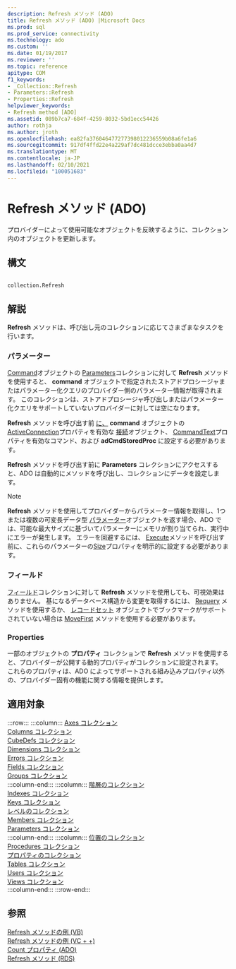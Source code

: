 ```yaml
---
description: Refresh メソッド (ADO)
title: Refresh メソッド (ADO) |Microsoft Docs
ms.prod: sql
ms.prod_service: connectivity
ms.technology: ado
ms.custom: ''
ms.date: 01/19/2017
ms.reviewer: ''
ms.topic: reference
apitype: COM
f1_keywords:
- _Collection::Refresh
- Parameters::Refresh
- Properties::Refresh
helpviewer_keywords:
- Refresh method [ADO]
ms.assetid: 089b7ca7-684f-4259-8032-5bd1ecc54426
author: rothja
ms.author: jroth
ms.openlocfilehash: ea82fa376046477277398012236559b08a6fe1a6
ms.sourcegitcommit: 917df4ffd22e4a229af7dc481dcce3ebba0aa4d7
ms.translationtype: MT
ms.contentlocale: ja-JP
ms.lasthandoff: 02/10/2021
ms.locfileid: "100051683"
---
```

# <a name="refresh-method-ado"></a>Refresh メソッド (ADO)
プロバイダーによって使用可能なオブジェクトを反映するように、コレクション内のオブジェクトを更新します。  
  
## <a name="syntax"></a>構文  
  
```  
  
collection.Refresh  
```  
  
## <a name="remarks"></a>解説  
 **Refresh** メソッドは、呼び出し元のコレクションに応じてさまざまなタスクを行います。  
  
### <a name="parameters"></a>パラメーター  
 [Command](./command-object-ado.md)オブジェクトの [Parameters](./parameters-collection-ado.md)コレクションに対して **Refresh** メソッドを使用すると、 **command** オブジェクトで指定されたストアドプロシージャまたはパラメーター化クエリのプロバイダー側のパラメーター情報が取得されます。 このコレクションは、ストアドプロシージャ呼び出しまたはパラメーター化クエリをサポートしていないプロバイダーに対しては空になります。  
  
 **Refresh** メソッドを呼び出す前 [に、](./commandtype-property-ado.md) **command** オブジェクトの [ActiveConnection](./activeconnection-property-ado.md)プロパティを有効な [接続](./connection-object-ado.md)オブジェクト、 [CommandText](./commandtext-property-ado.md)プロパティを有効なコマンド、および **adCmdStoredProc** に設定する必要があります。  
  
 **Refresh** メソッドを呼び出す前に **Parameters** コレクションにアクセスすると、ADO は自動的にメソッドを呼び出し、コレクションにデータを設定します。  
  
> [!NOTE]
>  **Refresh** メソッドを使用してプロバイダーからパラメーター情報を取得し、1つまたは複数の可変長データ型 [パラメーター](./parameter-object.md)オブジェクトを返す場合、ADO では、可能な最大サイズに基づいてパラメーターにメモリが割り当てられ、実行中にエラーが発生します。 エラーを回避するには、 [Execute](./execute-method-ado-command.md)メソッドを呼び出す前に、これらのパラメーターの[Size](./size-property-ado-parameter.md)プロパティを明示的に設定する必要があります。  
  
### <a name="fields"></a>フィールド  
 [フィールド](./fields-collection-ado.md)コレクションに対して **Refresh** メソッドを使用しても、可視効果はありません。 基になるデータベース構造から変更を取得するには、 [Requery](./requery-method.md) メソッドを使用するか、 [レコードセット](./recordset-object-ado.md) オブジェクトでブックマークがサポートされていない場合は [MoveFirst](./movefirst-movelast-movenext-and-moveprevious-methods-ado.md) メソッドを使用する必要があります。  
  
### <a name="properties"></a>Properties  
 一部のオブジェクトの **プロパティ** コレクションで **Refresh** メソッドを使用すると、プロバイダーが公開する動的プロパティがコレクションに設定されます。 これらのプロパティは、ADO によってサポートされる組み込みプロパティ以外の、プロバイダー固有の機能に関する情報を提供します。  
  
## <a name="applies-to"></a>適用対象  

:::row:::
    :::column:::
        [Axes コレクション](../ado-md-api/axes-collection-ado-md.md)  
        [Columns コレクション](../adox-api/columns-collection-adox.md)  
        [CubeDefs コレクション](../ado-md-api/cubedefs-collection-ado-md.md)  
        [Dimensions コレクション](../ado-md-api/dimensions-collection-ado-md.md)  
        [Errors コレクション](./errors-collection-ado.md)  
        [Fields コレクション](./fields-collection-ado.md)  
        [Groups コレクション](../adox-api/groups-collection-adox.md)  
    :::column-end:::
    :::column:::
        [階層のコレクション](../ado-md-api/hierarchies-collection-ado-md.md)  
        [Indexes コレクション](../adox-api/indexes-collection-adox.md)  
        [Keys コレクション](../adox-api/keys-collection-adox.md)  
        [レベルのコレクション](../ado-md-api/levels-collection-ado-md.md)  
        [Members コレクション](../ado-md-api/members-collection-ado-md.md)  
        [Parameters コレクション](./parameters-collection-ado.md)  
    :::column-end:::
    :::column:::
        [位置のコレクション](../ado-md-api/positions-collection-ado-md.md)  
        [Procedures コレクション](../adox-api/procedures-collection-adox.md)  
        [プロパティのコレクション](./properties-collection-ado.md)  
        [Tables コレクション](../adox-api/tables-collection-adox.md)  
        [Users コレクション](../adox-api/users-collection-adox.md)  
        [Views コレクション](../adox-api/views-collection-adox.md)  
    :::column-end:::
:::row-end:::

## <a name="see-also"></a>参照  
 [Refresh メソッドの例 (VB)](./refresh-method-example-vb.md)   
 [Refresh メソッドの例 (VC + +)](./refresh-method-example-vc.md)   
 [Count プロパティ (ADO)](./count-property-ado.md)   
 [Refresh メソッド (RDS)](../rds-api/refresh-method-rds.md)
